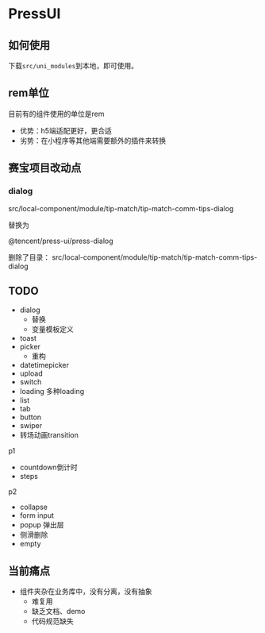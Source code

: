 # PressUI

## 如何使用

下载`src/uni_modules`到本地，即可使用。




## rem单位

目前有的组件使用的单位是rem
- 优势：h5端适配更好，更合适
- 劣势：在小程序等其他端需要额外的插件来转换


## 赛宝项目改动点

### dialog

src/local-component/module/tip-match/tip-match-comm-tips-dialog 

替换为

@tencent/press-ui/press-dialog

删除了目录： src/local-component/module/tip-match/tip-match-comm-tips-dialog 
 

 ## TODO

- dialog 
  - 替换
  - 变量模板定义
- toast 
- picker
  - 重构 
- datetimepicker
- upload
- switch
- loading 多种loading 
- list
- tab
- button
- swiper
- 转场动画transition

p1

- countdown倒计时
- steps

p2

- collapse
- form input 
- popup 弹出层
- 侧滑删除
- empty

## 当前痛点

- 组件夹杂在业务库中，没有分离，没有抽象
  - 难复用
  - 缺乏文档、demo
  - 代码规范缺失


